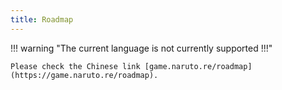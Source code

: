 ```yaml
---
title: Roadmap
---
```


!!! warning "The current language is not currently supported !!!"

    Please check the Chinese link [game.naruto.re/roadmap](https://game.naruto.re/roadmap).
